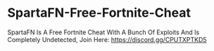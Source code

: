 # SpartaFN-Free-Fortnite-Cheat
SpartaFN Is A Free Fortnite Cheat With A Bunch Of Exploits And Is Completely Undetected, Join Here: https://discord.gg/CPUTXPTKD5
